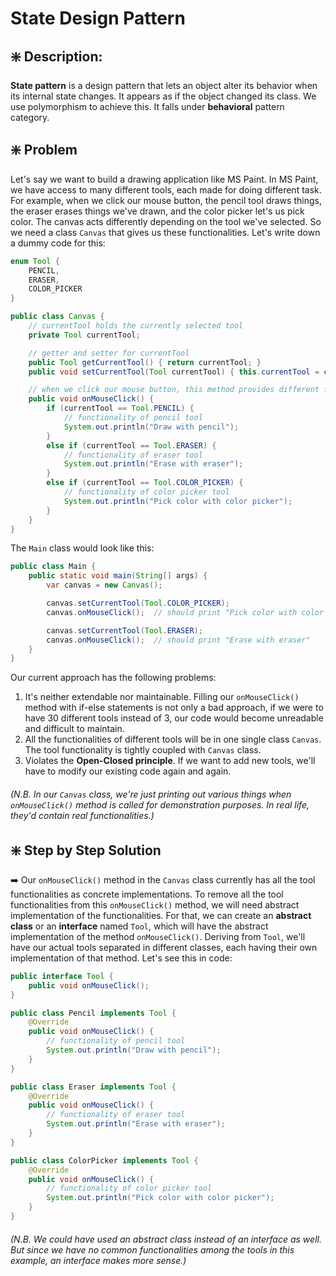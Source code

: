 # State Design Pattern

## ❇️ Description:
**State pattern** is a design pattern that lets an object alter its behavior when its internal state changes. It appears as if the object changed its class. We use polymorphism to achieve this. It falls under **behavioral** pattern category.


## ❇️ Problem
Let's say we want to build a drawing application like MS Paint. In MS Paint, we have access to many different tools, each made for doing different task. For example, when we click our mouse button, the pencil tool draws things, the eraser erases things we've drawn, and the color picker let's us pick color. The canvas acts differently depending on the tool we've selected. So we need a class `Canvas` that gives us these functionalities. Let's write down a dummy code for this:
```java
enum Tool {
    PENCIL,
    ERASER,
    COLOR_PICKER
}

public class Canvas {
    // currentTool holds the currently selected tool
    private Tool currentTool;

    // getter and setter for currentTool
    public Tool getCurrentTool() { return currentTool; }
    public void setCurrentTool(Tool currentTool) { this.currentTool = currentTool; }

    // when we click our mouse button, this method provides different functionality based on what tool is currently selected
    public void onMouseClick() {
        if (currentTool == Tool.PENCIL) {
            // functionality of pencil tool
            System.out.println("Draw with pencil");
        }
        else if (currentTool == Tool.ERASER) {
            // functionality of eraser tool
            System.out.println("Erase with eraser");
        }
        else if (currentTool == Tool.COLOR_PICKER) {
            // functionality of color picker tool
            System.out.println("Pick color with color picker");
        }
    }
}
```
The `Main` class would look like this:
```java
public class Main {
    public static void main(String[] args) {
        var canvas = new Canvas();

        canvas.setCurrentTool(Tool.COLOR_PICKER);
        canvas.onMouseClick();  // should print "Pick color with color picker"

        canvas.setCurrentTool(Tool.ERASER);
        canvas.onMouseClick();  // should print "Erase with eraser"
    }
}
```
Our current approach has the following problems:
1. It's neither extendable nor maintainable. Filling our `onMouseClick()` method with if-else statements is not only a bad approach, if we were to have 30 different tools instead of 3, our code would become unreadable and difficult to maintain.
2. All the functionalities of different tools will be in one single class `Canvas`. The tool functionality is tightly coupled with `Canvas` class.
3. Violates the **Open-Closed principle**. If we want to add new tools, we'll have to modify our existing code again and again. 

###### _(N.B. In our `Canvas` class, we're just printing out various things when `onMouseClick()` method is called for demonstration purposes. In real life, they'd contain real functionalities.)_


## ❇️ Step by Step Solution
➡️ Our `onMouseClick()` method in the `Canvas` class currently has all the tool functionalities as concrete implementations. To remove all the tool functionalities from this `onMouseClick()` method, we will need abstract implementation of the functionalities. For that, we can create an **abstract class** or an **interface** named `Tool`, which will have the abstract implementation of the method `onMouseClick()`. Deriving from `Tool`, we'll have our actual tools separated in different classes, each having their own implementation of that method. Let's see this in code:
```java
public interface Tool {
    public void onMouseClick();
}
```
```java
public class Pencil implements Tool {
    @Override
    public void onMouseClick() {
        // functionality of pencil tool
        System.out.println("Draw with pencil");
    }
}

public class Eraser implements Tool {
    @Override
    public void onMouseClick() {
        // functionality of eraser tool
        System.out.println("Erase with eraser");
    }
}

public class ColorPicker implements Tool {
    @Override
    public void onMouseClick() {
        // functionality of color picker tool
        System.out.println("Pick color with color picker");
    }
}
```
###### _(N.B. We could have used an abstract class instead of an interface as well. But since we have no common functionalities among the tools in this example, an interface makes more sense.)_


